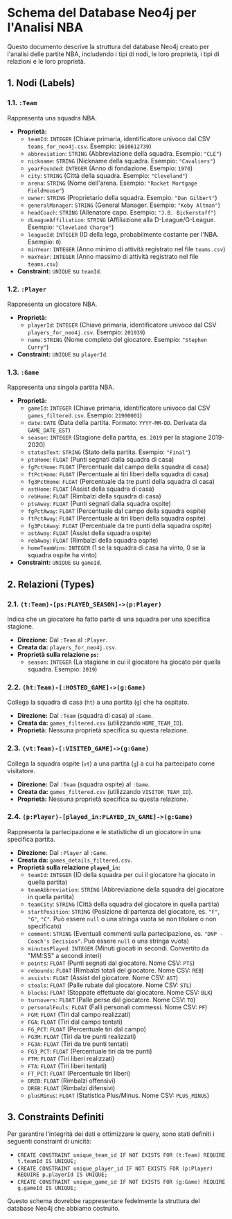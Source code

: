 # Schema del Database Neo4j per l'Analisi NBA

Questo documento descrive la struttura del database Neo4j creato per l'analisi delle partite NBA, includendo i tipi di nodi, le loro proprietà, i tipi di relazioni e le loro proprietà.

## 1. Nodi (Labels)

### 1.1. `:Team`
Rappresenta una squadra NBA.

*   **Proprietà:**
    *   `teamId`: `INTEGER` (Chiave primaria, identificatore univoco dal CSV `teams_for_neo4j.csv`. Esempio: `1610612739`)
    *   `abbreviation`: `STRING` (Abbreviazione della squadra. Esempio: `"CLE"`)
    *   `nickname`: `STRING` (Nickname della squadra. Esempio: `"Cavaliers"`)
    *   `yearFounded`: `INTEGER` (Anno di fondazione. Esempio: `1970`)
    *   `city`: `STRING` (Città della squadra. Esempio: `"Cleveland"`)
    *   `arena`: `STRING` (Nome dell'arena. Esempio: `"Rocket Mortgage FieldHouse"`)
    *   `owner`: `STRING` (Proprietario della squadra. Esempio: `"Dan Gilbert"`)
    *   `generalManager`: `STRING` (General Manager. Esempio: `"Koby Altman"`)
    *   `headCoach`: `STRING` (Allenatore capo. Esempio: `"J.B. Bickerstaff"`)
    *   `dLeagueAffiliation`: `STRING` (Affiliazione alla D-League/G-League. Esempio: `"Cleveland Charge"`)
    *   `leagueId`: `INTEGER` (ID della lega, probabilmente costante per l'NBA. Esempio: `0`)
    *   `minYear`: `INTEGER` (Anno minimo di attività registrato nel file `teams.csv`)
    *   `maxYear`: `INTEGER` (Anno massimo di attività registrato nel file `teams.csv`)
*   **Constraint:** `UNIQUE` su `teamId`.

### 1.2. `:Player`
Rappresenta un giocatore NBA.

*   **Proprietà:**
    *   `playerId`: `INTEGER` (Chiave primaria, identificatore univoco dal CSV `players_for_neo4j.csv`. Esempio: `201939`)
    *   `name`: `STRING` (Nome completo del giocatore. Esempio: `"Stephen Curry"`)
*   **Constraint:** `UNIQUE` su `playerId`.

### 1.3. `:Game`
Rappresenta una singola partita NBA.

*   **Proprietà:**
    *   `gameId`: `INTEGER` (Chiave primaria, identificatore univoco dal CSV `games_filtered.csv`. Esempio: `21900001`)
    *   `date`: `DATE` (Data della partita. Formato: `YYYY-MM-DD`. Derivata da `GAME_DATE_EST`)
    *   `season`: `INTEGER` (Stagione della partita, es. `2019` per la stagione 2019-2020)
    *   `statusText`: `STRING` (Stato della partita. Esempio: `"Final"`)
    *   `ptsHome`: `FLOAT` (Punti segnati dalla squadra di casa)
    *   `fgPctHome`: `FLOAT` (Percentuale dal campo della squadra di casa)
    *   `ftPctHome`: `FLOAT` (Percentuale ai tiri liberi della squadra di casa)
    *   `fg3PctHome`: `FLOAT` (Percentuale da tre punti della squadra di casa)
    *   `astHome`: `FLOAT` (Assist della squadra di casa)
    *   `rebHome`: `FLOAT` (Rimbalzi della squadra di casa)
    *   `ptsAway`: `FLOAT` (Punti segnati dalla squadra ospite)
    *   `fgPctAway`: `FLOAT` (Percentuale dal campo della squadra ospite)
    *   `ftPctAway`: `FLOAT` (Percentuale ai tiri liberi della squadra ospite)
    *   `fg3PctAway`: `FLOAT` (Percentuale da tre punti della squadra ospite)
    *   `astAway`: `FLOAT` (Assist della squadra ospite)
    *   `rebAway`: `FLOAT` (Rimbalzi della squadra ospite)
    *   `homeTeamWins`: `INTEGER` (1 se la squadra di casa ha vinto, 0 se la squadra ospite ha vinto)
*   **Constraint:** `UNIQUE` su `gameId`.

## 2. Relazioni (Types)

### 2.1. `(t:Team)-[ps:PLAYED_SEASON]->(p:Player)`
Indica che un giocatore ha fatto parte di una squadra per una specifica stagione.

*   **Direzione:** Dal `:Team` al `:Player`.
*   **Creata da:** `players_for_neo4j.csv`.
*   **Proprietà sulla relazione `ps`:**
    *   `season`: `INTEGER` (La stagione in cui il giocatore ha giocato per quella squadra. Esempio: `2019`)

### 2.2. `(ht:Team)-[:HOSTED_GAME]->(g:Game)`
Collega la squadra di casa (`ht`) a una partita (`g`) che ha ospitato.

*   **Direzione:** Dal `:Team` (squadra di casa) al `:Game`.
*   **Creata da:** `games_filtered.csv` (utilizzando `HOME_TEAM_ID`).
*   **Proprietà:** Nessuna proprietà specifica su questa relazione.

### 2.3. `(vt:Team)-[:VISITED_GAME]->(g:Game)`
Collega la squadra ospite (`vt`) a una partita (`g`) a cui ha partecipato come visitatore.

*   **Direzione:** Dal `:Team` (squadra ospite) al `:Game`.
*   **Creata da:** `games_filtered.csv` (utilizzando `VISITOR_TEAM_ID`).
*   **Proprietà:** Nessuna proprietà specifica su questa relazione.

### 2.4. `(p:Player)-[played_in:PLAYED_IN_GAME]->(g:Game)`
Rappresenta la partecipazione e le statistiche di un giocatore in una specifica partita.

*   **Direzione:** Dal `:Player` al `:Game`.
*   **Creata da:** `games_details_filtered.csv`.
*   **Proprietà sulla relazione `played_in`:**
    *   `teamId`: `INTEGER` (ID della squadra per cui il giocatore ha giocato in quella partita)
    *   `teamAbbreviation`: `STRING` (Abbreviazione della squadra del giocatore in quella partita)
    *   `teamCity`: `STRING` (Città della squadra del giocatore in quella partita)
    *   `startPosition`: `STRING` (Posizione di partenza del giocatore, es. `"F"`, `"G"`, `"C"`. Può essere `null` o una stringa vuota se non titolare o non specificato)
    *   `comment`: `STRING` (Eventuali commenti sulla partecipazione, es. `"DNP - Coach's Decision"`. Può essere `null` o una stringa vuota)
    *   `minutesPlayed`: `INTEGER` (Minuti giocati in secondi. Convertito da "MM:SS" a secondi interi)
    *   `points`: `FLOAT` (Punti segnati dal giocatore. Nome CSV: `PTS`)
    *   `rebounds`: `FLOAT` (Rimbalzi totali del giocatore. Nome CSV: `REB`)
    *   `assists`: `FLOAT` (Assist del giocatore. Nome CSV: `AST`)
    *   `steals`: `FLOAT` (Palle rubate dal giocatore. Nome CSV: `STL`)
    *   `blocks`: `FLOAT` (Stoppate effettuate dal giocatore. Nome CSV: `BLK`)
    *   `turnovers`: `FLOAT` (Palle perse dal giocatore. Nome CSV: `TO`)
    *   `personalFouls`: `FLOAT` (Falli personali commessi. Nome CSV: `PF`)
    *   `FGM`: `FLOAT` (Tiri dal campo realizzati)
    *   `FGA`: `FLOAT` (Tiri dal campo tentati)
    *   `FG_PCT`: `FLOAT` (Percentuale tiri dal campo)
    *   `FG3M`: `FLOAT` (Tiri da tre punti realizzati)
    *   `FG3A`: `FLOAT` (Tiri da tre punti tentati)
    *   `FG3_PCT`: `FLOAT` (Percentuale tiri da tre punti)
    *   `FTM`: `FLOAT` (Tiri liberi realizzati)
    *   `FTA`: `FLOAT` (Tiri liberi tentati)
    *   `FT_PCT`: `FLOAT` (Percentuale tiri liberi)
    *   `OREB`: `FLOAT` (Rimbalzi offensivi)
    *   `DREB`: `FLOAT` (Rimbalzi difensivi)
    *   `plusMinus`: `FLOAT` (Statistica Plus/Minus. Nome CSV: `PLUS_MINUS`)

## 3. Constraints Definiti

Per garantire l'integrità dei dati e ottimizzare le query, sono stati definiti i seguenti constraint di unicità:

*   `CREATE CONSTRAINT unique_team_id IF NOT EXISTS FOR (t:Team) REQUIRE t.teamId IS UNIQUE;`
*   `CREATE CONSTRAINT unique_player_id IF NOT EXISTS FOR (p:Player) REQUIRE p.playerId IS UNIQUE;`
*   `CREATE CONSTRAINT unique_game_id IF NOT EXISTS FOR (g:Game) REQUIRE g.gameId IS UNIQUE;`

Questo schema dovrebbe rappresentare fedelmente la struttura del database Neo4j che abbiamo costruito.